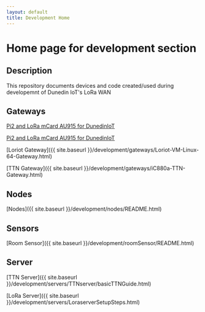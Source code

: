 ```yaml
---
layout: default
title: Development Home
---
```



# Home page for development section


## Description
This repository documents devices and code created/used during developemnt of Dunedin IoT's LoRa WAN


## Gateways
<a href="{{ site.baseurl }}/development/gateways/README.html">Pi2 and LoRa mCard AU915 for DunedinIoT</a>


<a href="../development/gateways/README.html">Pi2 and LoRa mCard AU915 for DunedinIoT</a>


[Loriot Gateway]({{ site.baseurl }}/development/gateways/Loriot-VM-Linux-64-Gateway.html)

[TTN Gateway]({{ site.baseurl }}/development/gateways/iC880a-TTN-Gateway.html)


## Nodes
[Nodes]({{ site.baseurl }}/development/nodes/README.html)

## Sensors
[Room Sensor]({{ site.baseurl }}/development/roomSensor/README.html)

## Server
[TTN Server]({{ site.baseurl }}/development/servers/TTNserver/basicTTNGuide.html)

[LoRa Server]({{ site.baseurl }}/development/servers/LoraserverSetupSteps.html)

